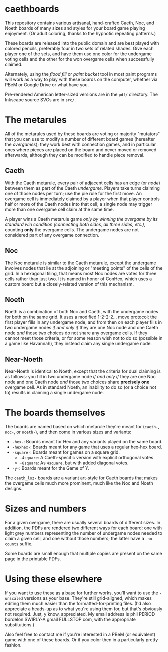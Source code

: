 # caethboards

This repository contains various artisanal, hand-crafted Caeth, Noc, and Noeth
boards of many sizes and styles for your board game playing enjoyment.  (Or
adult coloring, thanks to the hypnotic repeating patterns.)

These boards are released into the public domain and are best played with
colored pencils, preferably four in two sets of related shades.  Give each
player one of the sets, and have them use one color for the undergame voting
cells and the other for the won overgame cells when successfully claimed.

Alternately, using the _flood fill_ or _paint bucket_ tool in most paint
programs will work as a way to play with these boards on the computer, whether
via PBeM or Google Drive or what have you.

Pre-rendered American letter-sized versions are in the `pdf/` directory.  The
Inkscape source SVGs are in `src/`.

# The metarules

All of the metarules used by these boards are voting or majority "mutators"
that you can use to modify a number of different board games (hereafter the
*overgames*); they work best with connection games, and in particular ones
where pieces are placed on the board and never moved or removed afterwards,
although they can be modified to handle piece removal.

## Caeth

With the Caeth metarule, every pair of adjacent cells has an edge (or _node_)
between them as part of the Caeth *undergame*.  Players take turns claiming one
of those nodes per turn; use the pie rule for the first move.  An overgame cell
is immediately claimed by a player when that player controls half or more of
the Caeth nodes into that cell; a single node may trigger more than one
overgame cell claim at the same time.

A player wins a Caeth metarule game _only by winning the overgame by its
standard win condition (connecting both sides, all three sides, etc.)_,
counting **only** the overgame cells.  The undergame nodes are not considered
part of any overgame connection.

## Noc

The Noc metarule is similar to the Caeth metarule, except the undergame
involves nodes that lie at the adjoining or "meeting points" of the cells of
the grid.  In a hexagonal tiling, that means most Noc nodes are votes for three
cells rather than just two.  It is named in honor of ConHex, which uses a
custom board but a closely-related version of this mechanism.

## Noeth

Noeth is a combination of both Noc and Caeth, with the undergame nodes for both
on the same grid.  It uses a modified 1-2-2-2... move protocol; the first
player fills in any undergame node, and from then on each player fills in two
undergame nodes _if and only if_ they are one Noc node and one Caeth node *and*
those two choices do not share any overgame cells.  If they cannot meet those
criteria, or for some reason wish not to do so (possible in a game like
Havannah), they instead claim any single undergame node.

## Near-Noeth

Near-Noeth is identical to Noeth, except that the criteria for dual claiming is
as follows: you fill in two undergame node _if and only if_ they are one Noc
node and one Caeth node *and* those two choices share **precisely one**
overgame cell.  As in standard Noeth, an inability to do so (or a choice not
to) results in claiming a single undergame node.

# The boards themselves

The boards are named based on which metarule they're meant for (`caeth-`,
`noc-`, or `noeth-`), and then come in various sizes and variants:

* `-hex-`: Boards meant for Hex and any variants played on the same board.
* `-hexhex-`: Boards meant for any game that uses a regular hex-hex board.
* `-square-`: Boards meant for games on a square grid.
  * `-4square`: A Caeth-specific version with explicit orthogonal votes.
  * `-8square`: As `4square`, but with added diagonal votes.
* `-y-`: Boards meant for the Game of Y.

The `caeth_loz-` boards are a variant art-style for Caeth boards that makes the
overgame cells much more prominent, much like the Noc and Noeth designs.

# Sizes and numbers

For a given overgame, there are usually several boards of different sizes.  In
addition, the PDFs are rendered two different ways for each board: one with
light grey numbers representing the number of undergame nodes needed to claim a
given cell, and one without those numbers; the latter have a `-no-counts`
suffix.

Some boards are small enough that multiple copies are present on the same page
in the printable PDFs.

# Using these elsewhere

If you want to use these as a base for further works, you'll want to use the
`-unscaled` versions as your base.  They're still grid-aligned, which makes
editing them much easier than the formatted-for-printing files.  (I'd also
appreciate a heads-up as to what you're using them for, but that's obviously
not required.  Just, y'know, appreciated.  My email address is phil PERIOD
bordelon SWIRLY-A gmail FULLSTOP com, with the appropriate substitutions.)

Also feel free to contact me if you're interested in a PBeM (or equivalent)
game with one of these boards.  Or if you color then in a particularly pretty
fashion.
